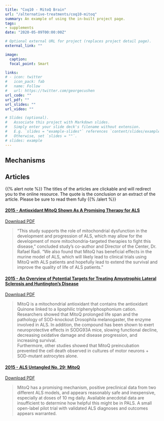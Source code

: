 ```yaml
---
title: "Coq10 - MitoQ Brain"
url: "/alternative-treatments/coq10-mitoq"
summary: An example of using the in-built project page.
tags:
- supplements
date: "2020-05-09T00:00:00Z"

# Optional external URL for project (replaces project detail page).
external_link: ""

image:
  caption:
  focal_point: Smart

links:
# - icon: twitter
#   icon_pack: fab
#   name: Follow
#   url: https://twitter.com/georgecushen
url_code: ""
url_pdf: ""
url_slides: ""
url_video: ""

# Slides (optional).
#   Associate this project with Markdown slides.
#   Simply enter your slide deck's filename without extension.
#   E.g. `slides = "example-slides"` references `content/slides/example-slides.md`.
#   Otherwise, set `slides = ""`.
# slides: example
---
```

## Mechanisms


## Articles
{{% alert note %}}
The titles of the articles are clickable and will redirect you to the online resource.
The quote is the conclusion or an extract of the article. Please be sure to read them fully
{{% /alert %}}

#### [2015 - Antioxidant MitoQ Shown As A Promising Therapy for ALS](https://alsnewstoday.com/2015/07/16/antioxidant-mitoq-shown-promising-therapy-als/)
<a class="btn btn-outline-primary" target="_blank" rel="noopener noreferrer" href="./antioxidant_mitoq_shown_as_a_promising _therapy_for_als.pdf">Download PDF</a> 

> “This study supports the role of mitochondrial dysfunction in the development and progression of ALS, which may allow
> for the development of more mitochondria-targeted therapies to fight this disease,” concluded study’s co-author and
> Director of the Center, Dr. Rafael Radi. “We also found that MitoQ has beneficial effects in the murine model of ALS,
> which will likely lead to clinical trials using MitoQ with ALS patients and hopefully lead to extend the survival and
> improve the quality of life of ALS patients.”

#### [2015 - An Overview of Potential Targets for Treating Amyotrophic Lateral Sclerosis and Huntington’s Disease](https://www.hindawi.com/journals/bmri/2015/198612/)
<a class="btn btn-outline-primary" target="_blank" rel="noopener noreferrer" href="./an_overview_of_potential_targets_for_treating_amyotrophic_lateral_sclerosis_and_huntingtons_disease.pdf">Download PDF</a>  
 
> MitoQ is a mitochondrial antioxidant that contains the antioxidant Quinone linked to a lipophilic
> triphenylphosphonium cation. Researchers showed that MitoQ prolonged life span and the pathology of SOD-knockout Drosophila melanogaster, 
> the enzyme involved in ALS. In addition, the compound has been shown to exert neuroprotective effects in SODG93A mice, slowing functional decline,
> decreasing oxidative damage and disease progression, and increasing survival.  
> Furthermore, other studies showed that MitoQ preincubation prevented the cell death observed in cultures of motor 
> neurons + SOD-mutant astrocytes alone.



#### [2015 - ALS Untangled No. 29: MitoQ](https://www.tandfonline.com/doi/full/10.3109/21678421.2015.1050897)
<a class="btn btn-outline-primary" target="_blank" rel="noopener noreferrer" href="./als_untangled_29_mitoq.pdf">Download PDF</a>  

> MitoQ has a promising mechanism, positive preclinical data from two different ALS models, and appears reasonably safe 
> and inexpensive, especially at doses of 10 mg daily. Available anecdotal data are insufficient to determine how helpful
> this might be in PALS. A small open-label pilot trial with validated ALS diagnoses and outcomes appears warranted.
